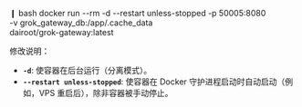 ❙ bash
docker run --rm -d --restart unless-stopped -p 50005:8080 \
-v grok_gateway_db:/app/.cache_data \
dairoot/grok-gateway:latest


修改说明：

*   **`-d`**:  使容器在后台运行（分离模式）。
*   **`--restart unless-stopped`**:  使容器在 Docker 守护进程启动时自动启动（例如，VPS 重启后），除非容器被手动停止。
